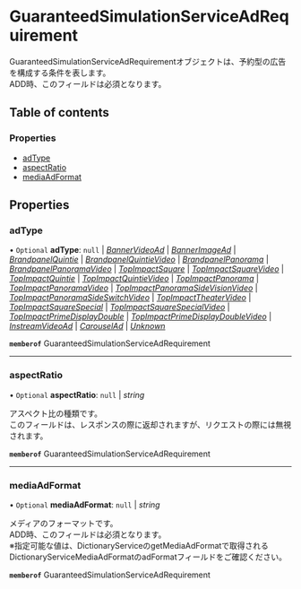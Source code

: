# GuaranteedSimulationServiceAdRequirement


<div lang=\"ja\"> GuaranteedSimulationServiceAdRequirementオブジェクトは、予約型の広告を構成する条件を表します。<br> ADD時、このフィールドは必須となります。 </div> 

## Table of contents

### Properties

- [adType](guaranteedsimulationserviceadrequirement.md#adtype)
- [aspectRatio](guaranteedsimulationserviceadrequirement.md#aspectratio)
- [mediaAdFormat](guaranteedsimulationserviceadrequirement.md#mediaadformat)

## Properties

### adType

• `Optional` **adType**: ``null`` \| [*BannerVideoAd*](./enums/guaranteedsimulationserviceadtype.md#bannervideoad) \| [*BannerImageAd*](./enums/guaranteedsimulationserviceadtype.md#bannerimagead) \| [*BrandpanelQuintie*](./enums/guaranteedsimulationserviceadtype.md#brandpanelquintie) \| [*BrandpanelQuintieVideo*](./enums/guaranteedsimulationserviceadtype.md#brandpanelquintievideo) \| [*BrandpanelPanorama*](./enums/guaranteedsimulationserviceadtype.md#brandpanelpanorama) \| [*BrandpanelPanoramaVideo*](./enums/guaranteedsimulationserviceadtype.md#brandpanelpanoramavideo) \| [*TopImpactSquare*](./enums/guaranteedsimulationserviceadtype.md#topimpactsquare) \| [*TopImpactSquareVideo*](./enums/guaranteedsimulationserviceadtype.md#topimpactsquarevideo) \| [*TopImpactQuintie*](./enums/guaranteedsimulationserviceadtype.md#topimpactquintie) \| [*TopImpactQuintieVideo*](./enums/guaranteedsimulationserviceadtype.md#topimpactquintievideo) \| [*TopImpactPanorama*](./enums/guaranteedsimulationserviceadtype.md#topimpactpanorama) \| [*TopImpactPanoramaVideo*](./enums/guaranteedsimulationserviceadtype.md#topimpactpanoramavideo) \| [*TopImpactPanoramaSideVisionVideo*](./enums/guaranteedsimulationserviceadtype.md#topimpactpanoramasidevisionvideo) \| [*TopImpactPanoramaSideSwitchVideo*](./enums/guaranteedsimulationserviceadtype.md#topimpactpanoramasideswitchvideo) \| [*TopImpactTheaterVideo*](./enums/guaranteedsimulationserviceadtype.md#topimpacttheatervideo) \| [*TopImpactSquareSpecial*](./enums/guaranteedsimulationserviceadtype.md#topimpactsquarespecial) \| [*TopImpactSquareSpecialVideo*](./enums/guaranteedsimulationserviceadtype.md#topimpactsquarespecialvideo) \| [*TopImpactPrimeDisplayDouble*](./enums/guaranteedsimulationserviceadtype.md#topimpactprimedisplaydouble) \| [*TopImpactPrimeDisplayDoubleVideo*](./enums/guaranteedsimulationserviceadtype.md#topimpactprimedisplaydoublevideo) \| [*InstreamVideoAd*](./enums/guaranteedsimulationserviceadtype.md#instreamvideoad) \| [*CarouselAd*](./enums/guaranteedsimulationserviceadtype.md#carouselad) \| [*Unknown*](./enums/guaranteedsimulationserviceadtype.md#unknown)

**`memberof`** GuaranteedSimulationServiceAdRequirement

___

### aspectRatio

• `Optional` **aspectRatio**: ``null`` \| *string*

<div lang=\"ja\"> アスペクト比の種類です。<br> このフィールドは、レスポンスの際に返却されますが、リクエストの際には無視されます。 </div> 

**`memberof`** GuaranteedSimulationServiceAdRequirement

___

### mediaAdFormat

• `Optional` **mediaAdFormat**: ``null`` \| *string*

<div lang=\"ja\"> メディアのフォーマットです。<br> ADD時、このフィールドは必須となります。<br> ※指定可能な値は、DictionaryServiceのgetMediaAdFormatで取得されるDictionaryServiceMediaAdFormatのadFormatフィールドをご確認ください。 </div> 

**`memberof`** GuaranteedSimulationServiceAdRequirement

